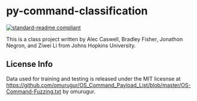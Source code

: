 <!--
 * @Author: liziwei01
 * @Date: 2022-11-01 19:32:03
 * @LastEditors: liziwei01
 * @LastEditTime: 2022-11-01 19:40:36
 * @Description: file content
-->
# py-command-classification

[![standard-readme compliant](https://img.shields.io/badge/readme%20style-standard-brightgreen.svg?style=flat-square)](https://github.com/RichardLitt/standard-readme)

This is a class project written by Alec Caswell, Bradley Fisher, Jonathon Negron, and Ziwei Li from Johns Hopkins University. 

## License Info

Data used for training and testing is released under the MIT licesnse at https://github.com/omurugur/OS_Command_Payload_List/blob/master/OS-Command-Fuzzing.txt by omurugur.